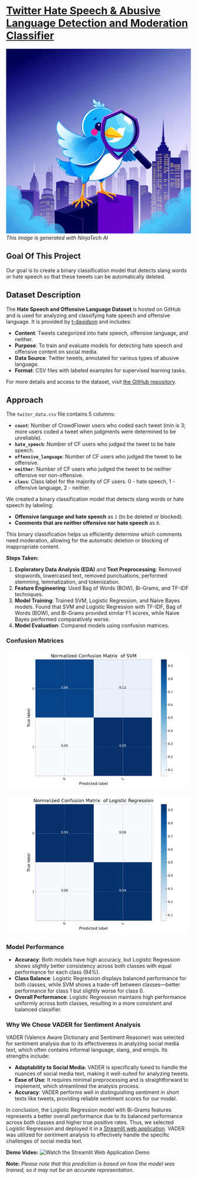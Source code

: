 # **[Twitter Hate Speech & Abusive Language Detection and Moderation Classifier](https://twitter-hate-speech-abusive-language-detection-and-moderation.streamlit.app/)**

![Cover](https://github.com/5PCD3/Twitter-Hate-Speech-Abusive-Language-Detection-and-Moderation-Classifier/blob/main/cover_picture.jpeg)
*This image is generated with NinjaTech AI*

## **Goal Of This Project**
Our goal is to create a binary classification model that detects slang words or hate speech so that these tweets can be automatically deleted.

## **Dataset Description**

The **Hate Speech and Offensive Language Dataset** is hosted on GitHub and is used for analyzing and classifying hate speech and offensive language. It is provided by [t-davidson](https://github.com/t-davidson) and includes:

- **Content**: Tweets categorized into hate speech, offensive language, and neither.
- **Purpose**: To train and evaluate models for detecting hate speech and offensive content on social media.
- **Data Source**: Twitter tweets, annotated for various types of abusive language.
- **Format**: CSV files with labeled examples for supervised learning tasks.

For more details and access to the dataset, visit [the GitHub repository](https://github.com/t-davidson/hate-speech-and-offensive-language).

## **Approach**

The `twiter_data.csv` file contains 5 columns:

* **`count`**: Number of CrowdFlower users who coded each tweet (min is 3; more users coded a tweet when judgments were determined to be unreliable).
* **`hate_speech`**: Number of CF users who judged the tweet to be hate speech.
* **`offensive_language`**: Number of CF users who judged the tweet to be offensive.
* **`neither`**: Number of CF users who judged the tweet to be neither offensive nor non-offensive.
* **`class`**: Class label for the majority of CF users. 0 - hate speech, 1 - offensive language, 2 - neither.

We created a binary classification model that detects slang words or hate speech by labeling:

- **Offensive language and hate speech** as `1` (to be deleted or blocked).
- **Comments that are neither offensive nor hate speech** as `0`.

This binary classification helps us efficiently determine which comments need moderation, allowing for the automatic deletion or blocking of inappropriate content.

**Steps Taken:**
1. **Exploratory Data Analysis (EDA)** and **Text Preprocessing**: Removed stopwords, lowercased text, removed punctuations, performed stemming, lemmatization, and tokenization.
2. **Feature Engineering**: Used Bag of Words (BOW), Bi-Grams, and TF-IDF techniques.
3. **Model Training**: Trained SVM, Logistic Regression, and Naive Bayes models. Found that SVM and Logistic Regression with TF-IDF, Bag of Words (BOW), and Bi-Grams provided similar F1 scores, while Naive Bayes performed comparatively worse.
4. **Model Evaluation**: Compared models using confusion matrices.

### Confusion Matrices

![SVM Confusion Matrix](https://github.com/5PCD3/Twitter-Hate-Speech-Abusive-Language-Detection-and-Moderation-Classifier/blob/main/plots/SVM_confusion_matrix_normalized.png)

![Logistic Regression Confusion Matrix](https://github.com/5PCD3/Twitter-Hate-Speech-Abusive-Language-Detection-and-Moderation-Classifier/blob/main/plots/Log_reg_confusion_matrix_normalized.png)

### Model Performance

- **Accuracy**: Both models have high accuracy, but Logistic Regression shows slightly better consistency across both classes with equal performance for each class (94%).
- **Class Balance**: Logistic Regression displays balanced performance for both classes, while SVM shows a trade-off between classes—better performance for class 1 but slightly worse for class 0.
- **Overall Performance**: Logistic Regression maintains high performance uniformly across both classes, resulting in a more consistent and balanced classifier.

### Why We Chose VADER for Sentiment Analysis

VADER (Valence Aware Dictionary and Sentiment Reasoner) was selected for sentiment analysis due to its effectiveness in analyzing social media text, which often contains informal language, slang, and emojis. Its strengths include:

- **Adaptability to Social Media**: VADER is specifically tuned to handle the nuances of social media text, making it well-suited for analyzing tweets.
- **Ease of Use**: It requires minimal preprocessing and is straightforward to implement, which streamlined the analysis process.
- **Accuracy**: VADER performs well in distinguishing sentiment in short texts like tweets, providing reliable sentiment scores for our model.

In conclusion, the Logistic Regression model with Bi-Grams features represents a better overall performance due to its balanced performance across both classes and higher true positive rates. Thus, we selected Logistic Regression and deployed it in a [Streamlit web application](https://twitter-hate-speech-abusive-language-detection-and-moderation.streamlit.app/). VADER was utilized for sentiment analysis to effectively handle the specific challenges of social media text.

**Demo Video:**
![Watch the Streamlit Web Application Demo](https://github.com/5PCD3/Twitter-Hate-Speech-Abusive-Language-Detection-and-Moderation-Classifier/blob/main/TwitterHatespeechDetectionAppDemo.gif)

**Note:**
*Please note that this prediction is based on how the model was trained, so it may not be an accurate representation.*

